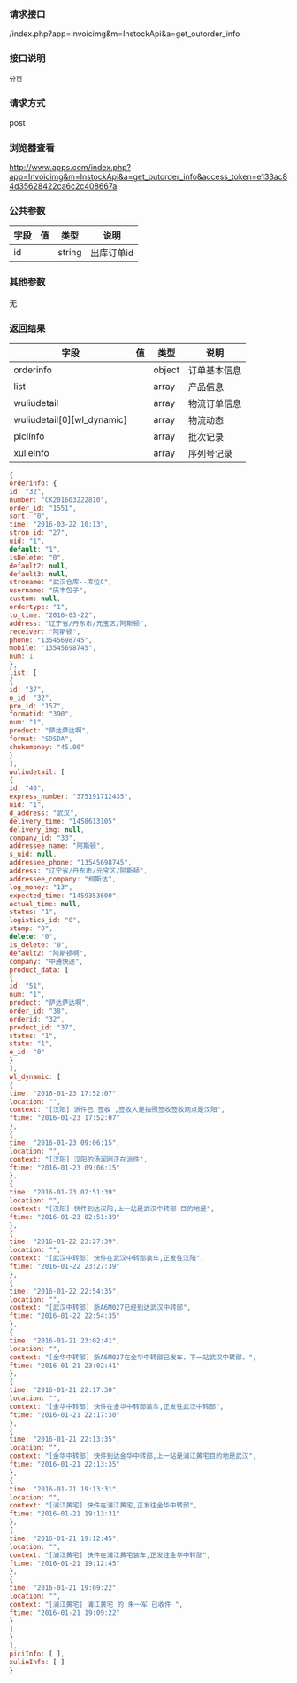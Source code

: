 ### **请求接口**
/index.php?app=Invoicimg&m=InstockApi&a=get_outorder_info

### **接口说明**
`分页`

### **请求方式**
post

### **浏览器查看**
http://www.apps.com/index.php?app=Invoicimg&m=InstockApi&a=get_outorder_info&access_token=e133ac84d35628422ca6c2c408667a

### **公共参数** 
|字段       |值             |类型    |说明           |
| --------- |--------      |--------|--------       |
|id|              |string | 出库订单id  |
### **其他参数**
无

### **返回结果**
|字段       |值             |类型    |说明           |
| --------- |--------      |--------|--------       |
|orderinfo|         | object|订单基本信息 |
|list|         | array| 产品信息|
|wuliudetail|         | array | 物流订单信息 |
|wuliudetail[0][wl_dynamic]|         | array | 物流动态|
|piciInfo|         | array | 批次记录 |
|xulieInfo|       | array | 序列号记录 |

``` javascript
{
orderinfo: {
id: "32",
number: "CK201603222810",
order_id: "1551",
sort: "0",
time: "2016-03-22 10:13",
stron_id: "27",
uid: "1",
default: "1",
isDelete: "0",
default2: null,
default3: null,
stroname: "武汉仓库--库位C",
username: "庆丰包子",
custom: null,
ordertype: "1",
to_time: "2016-03-22",
address: "辽宁省/丹东市/元宝区/阿斯顿",
receiver: "阿斯顿",
phone: "13545698745",
mobile: "13545698745",
num: 1
},
list: [
{
id: "37",
o_id: "32",
pro_id: "157",
formatid: "390",
num: "1",
product: "萨达萨达啊",
format: "SDSDA",
chukumoney: "45.00"
}
],
wuliudetail: [
{
id: "40",
express_number: "375191712435",
uid: "1",
d_address: "武汉",
delivery_time: "1458613105",
delivery_img: null,
company_id: "33",
addressee_name: "阿斯顿",
s_uid: null,
addressee_phone: "13545698745",
address: "辽宁省/丹东市/元宝区/阿斯顿",
addressee_company: "柯斯达",
log_money: "13",
expected_time: "1459353600",
actual_time: null,
status: "1",
logistics_id: "0",
stamp: "0",
delete: "0",
is_delete: "0",
default2: "阿斯顿啊",
company: "中通快递",
product_data: [
{
id: "51",
num: "1",
product: "萨达萨达啊",
order_id: "38",
orderid: "32",
product_id: "37",
status: "1",
statu: "1",
e_id: "0"
}
],
wl_dynamic: [
{
time: "2016-01-23 17:52:07",
location: "",
context: "[汉阳] 派件已 签收 ,签收人是拍照签收签收网点是汉阳",
ftime: "2016-01-23 17:52:07"
},
{
time: "2016-01-23 09:06:15",
location: "",
context: "[汉阳] 汉阳的汤润刚正在派件",
ftime: "2016-01-23 09:06:15"
},
{
time: "2016-01-23 02:51:39",
location: "",
context: "[汉阳] 快件到达汉阳,上一站是武汉中转部 目的地是",
ftime: "2016-01-23 02:51:39"
},
{
time: "2016-01-22 23:27:39",
location: "",
context: "[武汉中转部] 快件在武汉中转部装车,正发往汉阳",
ftime: "2016-01-22 23:27:39"
},
{
time: "2016-01-22 22:54:35",
location: "",
context: "[武汉中转部] 浙A6M027已经到达武汉中转部",
ftime: "2016-01-22 22:54:35"
},
{
time: "2016-01-21 23:02:41",
location: "",
context: "[金华中转部] 浙A6M027在金华中转部已发车，下一站武汉中转部，",
ftime: "2016-01-21 23:02:41"
},
{
time: "2016-01-21 22:17:30",
location: "",
context: "[金华中转部] 快件在金华中转部装车,正发往武汉中转部",
ftime: "2016-01-21 22:17:30"
},
{
time: "2016-01-21 22:13:35",
location: "",
context: "[金华中转部] 快件到达金华中转部,上一站是浦江黄宅目的地是武汉",
ftime: "2016-01-21 22:13:35"
},
{
time: "2016-01-21 19:13:31",
location: "",
context: "[浦江黄宅] 快件在浦江黄宅,正发往金华中转部",
ftime: "2016-01-21 19:13:31"
},
{
time: "2016-01-21 19:12:45",
location: "",
context: "[浦江黄宅] 快件在浦江黄宅装车,正发往金华中转部",
ftime: "2016-01-21 19:12:45"
},
{
time: "2016-01-21 19:09:22",
location: "",
context: "[浦江黄宅] 浦江黄宅 的 朱一军 已收件 ",
ftime: "2016-01-21 19:09:22"
}
]
}
],
piciInfo: [ ],
xulieInfo: [ ]
}